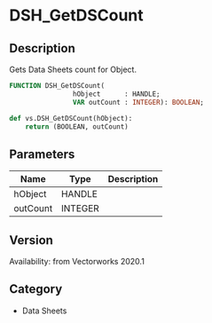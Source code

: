 # DSH_GetDSCount

## Description
Gets Data Sheets count for Object.

```pascal
FUNCTION DSH_GetDSCount(
				hObject      : HANDLE;
				VAR outCount : INTEGER): BOOLEAN;
```

```python
def vs.DSH_GetDSCount(hObject):
    return (BOOLEAN, outCount)
```

## Parameters
|Name|Type|Description|
|---|---|---|
|hObject|HANDLE|   |
|outCount|INTEGER|   |

## Version
Availability: from Vectorworks 2020.1

## Category
* Data Sheets

